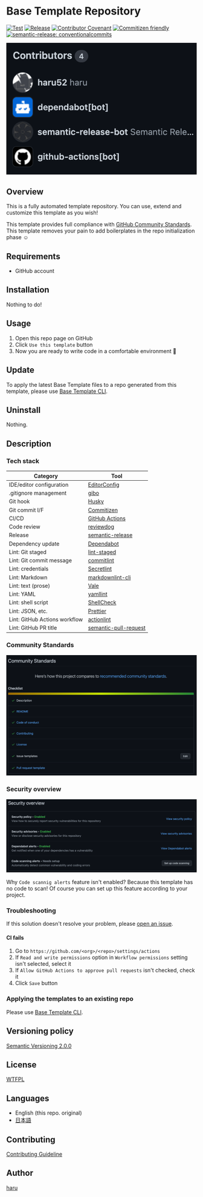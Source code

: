 # Base Template Repository

[![Test](https://github.com/haru52/base_template/actions/workflows/test.yml/badge.svg)](https://github.com/haru52/base_template/actions/workflows/test.yml)
[![Release](https://github.com/haru52/base_template/actions/workflows/release.yml/badge.svg)](https://github.com/haru52/base_template/actions/workflows/release.yml)
[![Contributor Covenant](https://img.shields.io/badge/Contributor%20Covenant-2.1-4baaaa.svg)](CODE_OF_CONDUCT.md)
[![Commitizen friendly](https://img.shields.io/badge/commitizen-friendly-brightgreen.svg)](https://commitizen.github.io/cz-cli/)
[![semantic-release: conventionalcommits](https://img.shields.io/badge/semantic--release-conventionalcommits-e10079?logo=semantic-release)](https://github.com/semantic-release/semantic-release)

[![Contributors](images/contributors.png)](https://github.com/haru52/base_template/graphs/contributors)

## Overview

This is a fully automated template repository. You can use, extend and customize this template as you wish!

This template provides full compliance with [GitHub Community Standards](https://github.com/haru52/base_template/community). This template removes your pain to add boilerplates in the repo initialization phase ☺️

## Requirements

- GitHub account

## Installation

Nothing to do!

## Usage

1. Open this repo page on GitHub
2. Click `Use this template` button
3. Now you are ready to write code in a comfortable environment 🎉

## Update

To apply the latest Base Template files to a repo generated from this template, please use [Base Template CLI][base-template-cli].

## Uninstall

Nothing.

## Description

### Tech stack

| Category                      | Tool                                                                                  |
| ----------------------------- | ------------------------------------------------------------------------------------- |
| IDE/editor configuration      | [EditorConfig](https://editorconfig.org/)                                             |
| .gitignore management         | [gibo](https://github.com/simonwhitaker/gibo#readme)                                  |
| Git hook                      | [Husky](https://typicode.github.io/husky)                                             |
| Git commit I/F                | [Commitizen](https://commitizen.github.io/cz-cli/)                                    |
| CI/CD                         | [GitHub Actions](https://github.com/features/actions)                                 |
| Code review                   | [reviewdog](https://github.com/reviewdog/reviewdog#readme)                            |
| Release                       | [semantic-release](https://semantic-release.gitbook.io/semantic-release/)             |
| Dependency update             | [Dependabot](https://docs.github.com/en/code-security/dependabot)                     |
| Lint: Git staged              | [lint-staged](https://github.com/okonet/lint-staged#readme)                           |
| Lint: Git commit message      | [commitlint](https://commitlint.js.org/)                                              |
| Lint: credentials             | [Secretlint](https://github.com/secretlint/secretlint#readme)                         |
| Lint: Markdown                | [markdownlint-cli](https://github.com/igorshubovych/markdownlint-cli#readme)          |
| Lint: text (prose)            | [Vale](https://vale.sh/)                                                              |
| Lint: YAML                    | [yamllint](https://yamllint.readthedocs.io/)                                          |
| Lint: shell script            | [ShellCheck](https://github.com/koalaman/shellcheck#readme)                           |
| Lint: JSON, etc.              | [Prettier](https://prettier.io/)                                                      |
| Lint: GitHub Actions workflow | [actionlint](https://github.com/rhysd/actionlint#readme)                              |
| Lint: GitHub PR title         | [semantic-pull-request](https://github.com/marketplace/actions/semantic-pull-request) |

<!-- vale Microsoft.Headings = NO -->
### Community Standards
<!-- vale Microsoft.Headings = YES -->

[![Community Standards](images/community_standards.png)](https://github.com/haru52/base_template/community)

### Security overview

[![Security overview](images/security_overview.png)](https://github.com/haru52/base_template/security)

Why `Code scannig alerts` feature isn't enabled? Because this template has no code to scan! Of course you can set up this feature according to your project.

### Troubleshooting

If this solution doesn't resolve your problem, please [open an issue](https://github.com/haru52/base_template/issues/new/choose).

<!-- vale Microsoft.HeadingAcronyms = NO -->
#### CI fails
<!-- vale Microsoft.HeadingAcronyms = YES -->

1. Go to `https://github.com/<org>/<repo>/settings/actions`
2. If `Read and write permissions` option in `Workflow permissions` setting isn't selected, select it
3. If `Allow GitHub Actions to approve pull requests` isn't checked, check it
4. Click `Save` button

### Applying the templates to an existing repo

Please use [Base Template CLI][base-template-cli].

## Versioning policy

[Semantic Versioning 2.0.0](https://semver.org/spec/v2.0.0.html)

## License

[WTFPL](LICENSE)

## Languages

- English (this repo. original)
- [日本語](https://github.com/haru52/base_template_ja#readme)

## Contributing

[Contributing Guideline](CONTRIBUTING.md)

<!-- vale Microsoft.Vocab = NO -->
## Author
<!-- vale Microsoft.Vocab = YES -->

[haru](https://haru52.com/)

[base-template-cli]: https://github.com/haru52/base_template_cli#readme
